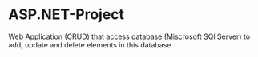 # ASP.NET-Project
Web Application (CRUD) that access database (Miscrosoft SQl Server) to add, update and delete elements in this database
